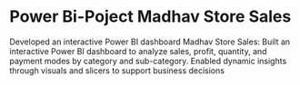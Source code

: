 # Power Bi-Poject Madhav Store Sales

Developed an interactive Power BI dashboard Madhav Store Sales: Built an interactive Power BI dashboard to analyze sales, profit, quantity, and payment modes by category and sub-category. Enabled dynamic insights through visuals and slicers to support business decisions
